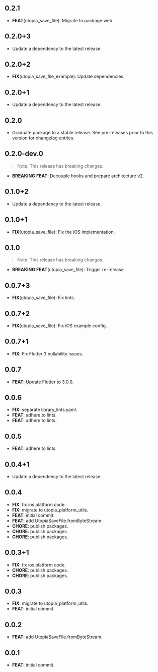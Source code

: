 ## 0.2.1

 - **FEAT**(utopia_save_file): Migrate to package:web.

## 0.2.0+3

 - Update a dependency to the latest release.

## 0.2.0+2

 - **FIX**(utopia_save_file_example): Update dependencies.

## 0.2.0+1

 - Update a dependency to the latest release.

## 0.2.0

 - Graduate package to a stable release. See pre-releases prior to this version for changelog entries.

## 0.2.0-dev.0

> Note: This release has breaking changes.

 - **BREAKING** **FEAT**: Decouple hooks and prepare architecture v2.

## 0.1.0+2

 - Update a dependency to the latest release.

## 0.1.0+1

 - **FIX**(utopia_save_file): Fix the iOS implementation.

## 0.1.0

> Note: This release has breaking changes.

 - **BREAKING** **FEAT**(utopia_save_file): Trigger re-release.

## 0.0.7+3

- **FIX**(utopia_save_file): Fix lints.

## 0.0.7+2

- **FIX**(utopia_save_file): Fix iOS example config.

## 0.0.7+1

- **FIX**: Fix Flutter 3 nullability issues.

## 0.0.7

- **FEAT**: Update Flutter to 3.0.0.

## 0.0.6

- **FIX**: separate library_lints.yaml.
- **FEAT**: adhere to lints.
- **FEAT**: adhere to lints.

## 0.0.5

- **FEAT**: adhere to lints.

## 0.0.4+1

- Update a dependency to the latest release.

## 0.0.4

- **FIX**: fix ios platform code.
- **FIX**: migrate to utopia_platform_utils.
- **FEAT**: initial commit.
- **FEAT**: add UtopiaSaveFile.fromByteStream.
- **CHORE**: publish packages.
- **CHORE**: publish packages.
- **CHORE**: publish packages.

## 0.0.3+1

- **FIX**: fix ios platform code.
- **CHORE**: publish packages.
- **CHORE**: publish packages.

## 0.0.3

- **FIX**: migrate to utopia_platform_utils.
- **FEAT**: initial commit.

## 0.0.2

- **FEAT**: add UtopiaSaveFile.fromByteStream.

## 0.0.1

- **FEAT**: initial commit.

